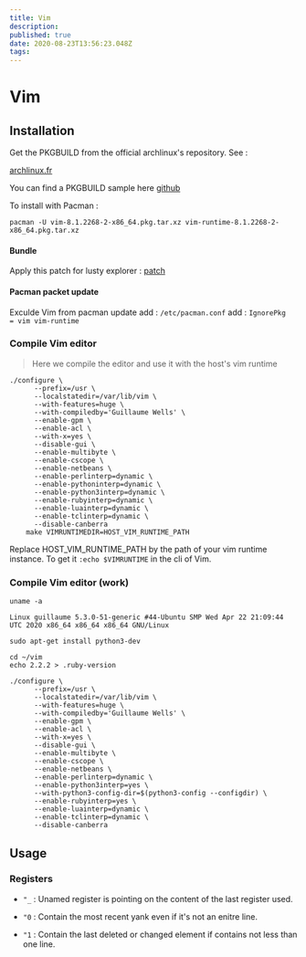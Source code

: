 ```yaml
---
title: Vim
description: 
published: true
date: 2020-08-23T13:56:23.048Z
tags: 
---
```


# Vim

## Installation

Get the PKGBUILD from the official archlinux's repository. See : 

[archlinux.fr](https://wiki.archlinux.fr/Pacman#R.C3.A9cup.C3.A9rer_les_sources_d.27un_paquet)

You can find a PKGBUILD sample here [github](https://github.com/Bulliby/Pkgbuild/blob/master/vim/PKGBUILD)

To install with Pacman :

```shell
pacman -U vim-8.1.2268-2-x86_64.pkg.tar.xz vim-runtime-8.1.2268-2-x86_64.pkg.tar.xz
```
#### Bundle

Apply this patch for lusty explorer : [patch](https://github.com/vim-scripts/LustyExplorer/pull/1/commits/0fb46f6e2e0bcd44094c7d2d959afe156348adcd)

#### Pacman packet update
Exculde Vim from pacman update add : `/etc/pacman.conf` add : `IgnorePkg   = vim vim-runtime`

### Compile Vim editor

> Here we compile the editor and use it with the host's vim runtime

```shell
./configure \
      --prefix=/usr \
      --localstatedir=/var/lib/vim \
      --with-features=huge \
      --with-compiledby='Guillaume Wells' \
      --enable-gpm \
      --enable-acl \
      --with-x=yes \
      --disable-gui \
      --enable-multibyte \
      --enable-cscope \
      --enable-netbeans \
      --enable-perlinterp=dynamic \
      --enable-pythoninterp=dynamic \
      --enable-python3interp=dynamic \
      --enable-rubyinterp=dynamic \
      --enable-luainterp=dynamic \
      --enable-tclinterp=dynamic \
      --disable-canberra
    make VIMRUNTIMEDIR=HOST_VIM_RUNTIME_PATH

```

Replace HOST_VIM_RUNTIME_PATH by the path of your vim runtime instance. To get it `:echo $VIMRUNTIME` in the cli of Vim.

### Compile Vim editor (work)

```shell
uname -a
```
`Linux guillaume 5.3.0-51-generic #44-Ubuntu SMP Wed Apr 22 21:09:44 UTC 2020 x86_64 x86_64 x86_64 GNU/Linux`

```shell
sudo apt-get install python3-dev
```

```shell
cd ~/vim
echo 2.2.2 > .ruby-version
```

```shell
./configure \
      --prefix=/usr \
      --localstatedir=/var/lib/vim \
      --with-features=huge \
      --with-compiledby='Guillaume Wells' \
      --enable-gpm \
      --enable-acl \
      --with-x=yes \
      --disable-gui \
      --enable-multibyte \
      --enable-cscope \
      --enable-netbeans \
      --enable-perlinterp=dynamic \
      --enable-python3interp=yes \
      --with-python3-config-dir=$(python3-config --configdir) \
      --enable-rubyinterp=yes \
      --enable-luainterp=dynamic \
      --enable-tclinterp=dynamic \
      --disable-canberra
```

## Usage

### Registers

* `"_` : Unamed register is pointing on the content of the last register used.

* `"0` : Contain the most recent yank even if it's not an enitre line.

* `"1` : Contain the last deleted or changed element if contains not less than one line.